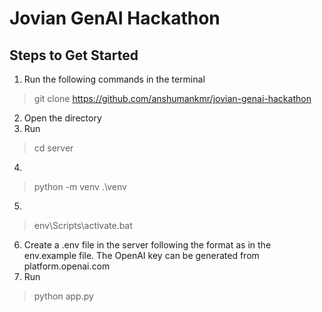 # Jovian GenAI Hackathon
## Steps to Get Started
1) Run the following commands in the terminal
>  git clone https://github.com/anshumankmr/jovian-genai-hackathon
2) Open the directory 
3) Run 
> cd server
4)
> python -m venv .\venv
5) 
> env\Scripts\activate.bat
6) Create a .env file in the server following the format  as in the env.example file. The OpenAI key can be generated from platform.openai.com
7) Run 
> python app.py